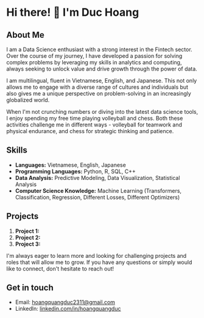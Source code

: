 # Hi there! 👋 I'm Duc Hoang

## About Me

I am a Data Science enthusiast with a strong interest in the Fintech sector. Over the course of my journey, I have developed a passion for solving complex problems by leveraging my skills in analytics and computing, always seeking to unlock value and drive growth through the power of data.

I am multilingual, fluent in Vietnamese, English, and Japanese. This not only allows me to engage with a diverse range of cultures and individuals but also gives me a unique perspective on problem-solving in an increasingly globalized world.

When I'm not crunching numbers or diving into the latest data science tools, I enjoy spending my free time playing volleyball and chess. Both these activities challenge me in different ways - volleyball for teamwork and physical endurance, and chess for strategic thinking and patience.

## Skills

- **Languages:** Vietnamese, English, Japanese
- **Programming Languages:** Python, R, SQL, C++
- **Data Analysis:** Predictive Modeling, Data Visualization, Statistical Analysis
- **Computer Science Knowledge:** Machine Learning (Transformers, Classification, Regression, Different Losses, Different Optimizers)

## Projects

1. **Project 1:** 
2. **Project 2:** 
3. **Project 3:** 


I'm always eager to learn more and looking for challenging projects and roles that will allow me to grow. If you have any questions or simply would like to connect, don't hesitate to reach out!

## Get in touch

- Email: hoangquangduc2311@gmail.com
- LinkedIn: [linkedin.com/in/hoangquangduc](https://www.linkedin.com/in/hoangquangduc/)
<!--
- Twitter: 
-->
